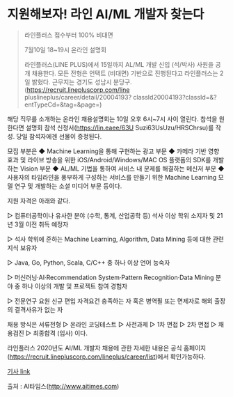 # 지원해보자! 라인 AI/ML 개발자 찾는다

> 라인플러스 접수부터 100% 비대면
>
> 7월10일 18~19시 온라인 설명회
>
> 라인플러스(LINE PLUS)에서 15일까지 AL/ML 개발 신입 (석/박사) 사원을 공개 채용한다. 모든 전형은 언택트 (비대면) 기반으로 진행된다고 라인플러스는 2일 밝혔다.  근무지는 경기도 성남시 분당구. (https://recruit.linepluscorp.com/line pluslineplus/career/detail/20004193? classId20004193?classId=&?entTypeCd=&tag=&page=)

해당 직무를 소개하는 온라인 채용설명회는 10일 오후 6시~7시 사이 열린다. 
참석을 원한다면 설명회 참석 신청서(https://lin.eaee/63U Suzi63UsUzu/HRSChrsu)를 작성. 
당일 참석자에겐 선물이 증정된다.

모집 부분은 
◆ Machine Learning을 통해 구현하는 광고 부문 
◆ 카메라 기반 영향 효과 및 라이브 방송을 위한 iOS/Android/Windows/MAC OS 플랫폼의 SDK를 개발하는 Vision 부문 
◆ AL/ML 기법을 통하여 서비스 내 문제를 해결하는 메신저 부문 
◆ 사용자의 타임라인을 풍부하게 구성하는 서비스를 만들기 위한 Machine Learning 모델 연구 및 개발하는 소셜 미디어 부문 등이다.

지원 자격은 아래와 같다.

▷ 컴퓨터공학이나 유사한 분야 (수학, 통계, 산업공학 등) 석사 이상 학위 소지자 및 21년 3월 이전 취득 예정자

▷ 석사 학위에 준하는 Machine Learning, Algorithm, Data Mining 등에 대한 관련 지식 보유자

▷ Java, Go, Python, Scala, C/C++ 중 하나 이상 언어 능숙자

▷ 머신러닝·AI·Recommendation System·Pattern Recognition·Data Mining 분야 중 하나 이상의 개발 및 프로젝트 참여 경험자

▷ 전문연구 요원 신규 편입 자격요건 충족하는 자 혹은 병역필 또는 면제자로 해외 출장의 결격사유가 없는 자

채용 방식은 서류전형 ▷ 온라인 코딩테스트 ▷ 사전과제 ▷ 1차 면접 ▷ 2차 면접 ▷ 채용검진 ▷ 최종합격 (입사) 이다. 

라인플러스 2020년도 AI/ML 개발자 채용에 관한 자세한 내용은 공식 홈페이지(https://recruit.linepluscorp.com/lineplus/career/list)에서 확인가능하다.  

[기사 link](http://www.aitimes.com/news/articleView.html?idxno=130089)

출처 : AI타임스(http://www.aitimes.com)

